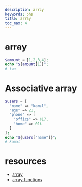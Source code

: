 ```yaml
---
description: array
keywords: php
title: array
toc_max: 4
---
```

# array

```php
$amount = [1,2,3,4];
echo "${amount[1]}";
# two
```

# Associative  array

```php
$users = [
  "name" => "kamal",
  "age" => 21,
  "phone" => [
    "office" => 017,
    "home" => 016
  ]
];
echo "${users["name"]}";
# kamal
```


# resources

* [array](http://php.net/manual/en/language.types.array.php)
* [array functions](http://php.net/manual/en/function.array.php)
